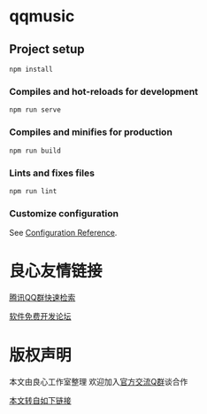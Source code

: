 # qqmusic

## Project setup
```
npm install
```

### Compiles and hot-reloads for development
```
npm run serve
```

### Compiles and minifies for production
```
npm run build
```

### Lints and fixes files
```
npm run lint
```

### Customize configuration
See [Configuration Reference](http://u.720life.cn/g/d2cf559f8c6d745b4f7f93b06ed0aac3e7952bbc2ac3f6976d037bb78a4a84b3).



 # 良心友情链接

[腾讯QQ群快速检索](http://u.720life.cn/s/8cf73f7c)

[软件免费开发论坛](http://u.720life.cn/s/bbb01dc0)

# 版权声明 

本文由良心工作室整理 欢迎加入[官方交流Q群](https://u.720life.cn/s/f2316816)谈合作

[本文转自如下链接](http://u.720life.cn/g/2e71d0f0a5c601172267ba20d3a43c6e20235a5a08dbe35425a16064a795e674a7f30e3819affc9b3a21410f6b814629be7b4ae57aacd19fc5108a4b6394288c)